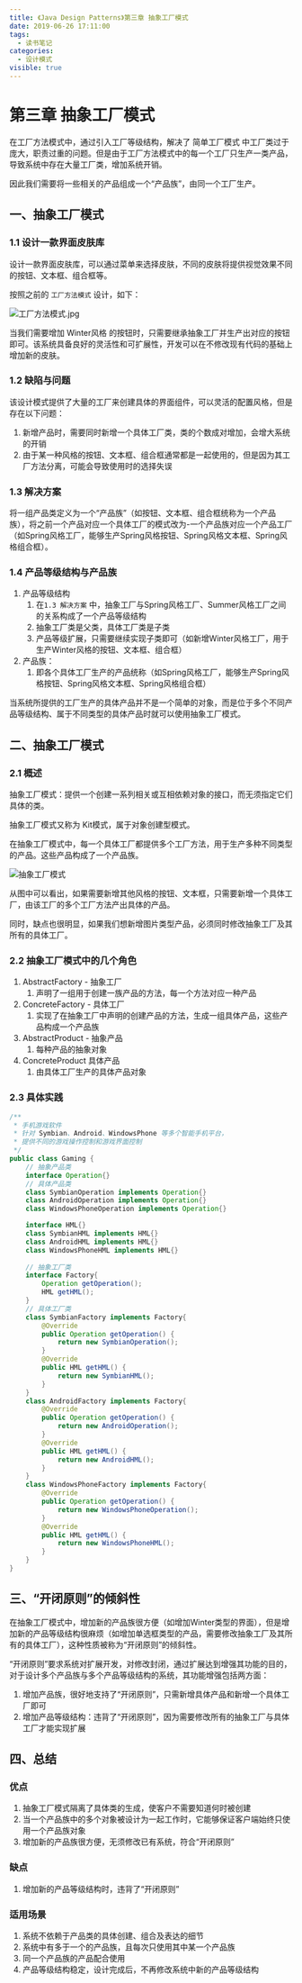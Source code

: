 ```yaml
---
title: 《Java Design Patterns》第三章 抽象工厂模式
date: 2019-06-26 17:11:00
tags: 
  - 读书笔记
categories:
  - 设计模式
visible: true
---
```


# 第三章 抽象工厂模式

在工厂方法模式中，通过引入工厂等级结构，解决了 简单工厂模式 中工厂类过于庞大，职责过重的问题。但是由于工厂方法模式中的每一个工厂只生产一类产品，导致系统中存在大量工厂类，增加系统开销。

因此我们需要将一些相关的产品组成一个“产品族”，由同一个工厂生产。

## 一、抽象工厂模式

### 1.1 设计一款界面皮肤库

设计一款界面皮肤库，可以通过菜单来选择皮肤，不同的皮肤将提供视觉效果不同的按钮、文本框、组合框等。

按照之前的 `工厂方法模式` 设计，如下：

![工厂方法模式.jpg](https://i.loli.net/2019/07/04/5d1d5ce8d1f3176430.jpg)

当我们需要增加 Winter风格 的按钮时，只需要继承抽象工厂并生产出对应的按钮即可。该系统具备良好的灵活性和可扩展性，开发可以在不修改现有代码的基础上增加新的皮肤。

### 1.2 缺陷与问题

该设计模式提供了大量的工厂来创建具体的界面组件，可以灵活的配置风格，但是存在以下问题：

1. 新增产品时，需要同时新增一个具体工厂类，类的个数成对增加，会增大系统的开销
2. 由于某一种风格的按钮、文本框、组合框通常都是一起使用的，但是因为其工厂方法分离，可能会导致使用时的选择失误

### 1.3 解决方案

将一组产品类定义为一个“产品族”（如按钮、文本框、组合框统称为一个产品族），将之前一个产品对应一个具体工厂的模式改为-一个产品族对应一个产品工厂（如Spring风格工厂，能够生产Spring风格按钮、Spring风格文本框、Spring风格组合框）。

### 1.4 产品等级结构与产品族

1. 产品等级结构
   1. 在`1.3 解决方案` 中，抽象工厂与Spring风格工厂、Summer风格工厂之间的关系构成了一个产品等级结构
   2. 抽象工厂类是父类，具体工厂类是子类
   3. 产品等级扩展，只需要继续实现子类即可（如新增Winter风格工厂，用于生产Winter风格的按钮、文本框、组合框）
2. 产品族：
   1. 即各个具体工厂生产的产品统称（如Spring风格工厂，能够生产Spring风格按钮、Spring风格文本框、Spring风格组合框）

当系统所提供的工厂生产的具体产品并不是一个简单的对象，而是位于多个不同产品等级结构、属于不同类型的具体产品时就可以使用抽象工厂模式。

## 二、抽象工厂模式

### 2.1 概述

抽象工厂模式：提供一个创建一系列相关或互相依赖对象的接口，而无须指定它们具体的类。

抽象工厂模式又称为 Kit模式，属于对象创建型模式。

在抽象工厂模式中，每一个具体工厂都提供多个工厂方法，用于生产多种不同类型的产品。这些产品构成了一个产品族。

![抽象工厂模式](https://i.loli.net/2019/07/04/5d1d63c564e9523844.jpg)

从图中可以看出，如果需要新增其他风格的按钮、文本框，只需要新增一个具体工厂，由该工厂的多个工厂方法产出具体的产品。

同时，缺点也很明显，如果我们想新增图片类型产品，必须同时修改抽象工厂及其所有的具体工厂。

### 2.2 抽象工厂模式中的几个角色

1. AbstractFactory - 抽象工厂
   1. 声明了一组用于创建一族产品的方法，每一个方法对应一种产品
2. ConcreteFactory - 具体工厂
   1. 实现了在抽象工厂中声明的创建产品的方法，生成一组具体产品，这些产品构成一个产品族
3. AbstractProduct - 抽象产品
   1. 每种产品的抽象对象
4. ConcreteProduct 具体产品
   1. 由具体工厂生产的具体产品对象

### 2.3 具体实践

```java
/**
 * 手机游戏软件
 * 针对 Symbian、Android、WindowsPhone 等多个智能手机平台，
 * 提供不同的游戏操作控制和游戏界面控制
 */
public class Gaming {
    // 抽象产品类
    interface Operation{}
    // 具体产品类
    class SymbianOperation implements Operation{}
    class AndroidOperation implements Operation{}
    class WindowsPhoneOperation implements Operation{}

    interface HML{}
    class SymbianHML implements HML{}
    class AndroidHML implements HML{}
    class WindowsPhoneHML implements HML{}
    
    // 抽象工厂类
    interface Factory{
        Operation getOperation();
        HML getHML();
    }
    // 具体工厂类
    class SymbianFactory implements Factory{
        @Override
        public Operation getOperation() {
            return new SymbianOperation();
        }
        @Override
        public HML getHML() {
            return new SymbianHML();
        }
    }
    class AndroidFactory implements Factory{
        @Override
        public Operation getOperation() {
            return new AndroidOperation();
        }
        @Override
        public HML getHML() {
            return new AndroidHML();
        }
    }
    class WindowsPhoneFactory implements Factory{
        @Override
        public Operation getOperation() {
            return new WindowsPhoneOperation();
        }
        @Override
        public HML getHML() {
            return new WindowsPhoneHML();
        }
    }
}
```

## 三、“开闭原则”的倾斜性

在抽象工厂模式中，增加新的产品族很方便（如增加Winter类型的界面），但是增加新的产品等级结构很麻烦（如增加单选框类型的产品，需要修改抽象工厂及其所有的具体工厂），这种性质被称为“开闭原则”的倾斜性。

“开闭原则”要求系统对扩展开发，对修改封闭，通过扩展达到增强其功能的目的，对于设计多个产品族与多个产品等级结构的系统，其功能增强包括两方面：

1. 增加产品族，很好地支持了“开闭原则”，只需新增具体产品和新增一个具体工厂即可
2. 增加产品等级结构：违背了“开闭原则”，因为需要修改所有的抽象工厂与具体工厂才能实现扩展

## 四、总结

### 优点

1. 抽象工厂模式隔离了具体类的生成，使客户不需要知道何时被创建
2. 当一个产品族中的多个对象被设计为一起工作时，它能够保证客户端始终只使用一个产品族对象
3. 增加新的产品族很方便，无须修改已有系统，符合“开闭原则”

### 缺点

1. 增加新的产品等级结构时，违背了“开闭原则”

### 适用场景

1. 系统不依赖于产品类的具体创建、组合及表达的细节
2. 系统中有多于一个的产品族，且每次只使用其中某一个产品族
3. 同一个产品族的产品配合使用
4. 产品等级结构稳定，设计完成后，不再修改系统中新的产品等级结构